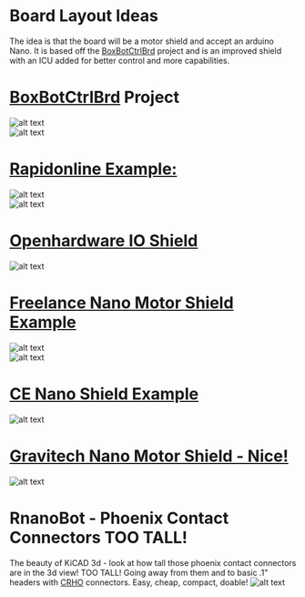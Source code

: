 # Board Layout Ideas  

The idea is that the board will be a motor shield and accept an arduino Nano.  It is based off the [BoxBotCtrlBrd](https://github.com/floppydisk525/BoxBotCtrlBrd) project and is an improved shield with an ICU added for better control and more capabilities.  

# [BoxBotCtrlBrd](https://github.com/floppydisk525/BoxBotCtrlBrd) Project  
![alt text][boxbot1]  
![alt text][boxbot2]  

# [Rapidonline Example:](https://www.rapidonline.com/arduino-asx00004-mkr-485-rs485-protocol-shield-for-industrial-connections-73-4854)  
![alt text][rapidonline1]  
![alt text][rapidonline2]  

# [Openhardware IO Shield](https://www.openhardware.io/view/710/Arduino-Nano-NRF24L01-Shield#tabs-comments)  
![alt text][openhardware]  

# [Freelance Nano Motor Shield Example](https://www.freelancer.com/u/vortexe9000/portfolio/Arduino-Nano-v30-shield-for-small-DC-motors-3527320)  
![alt text][freelance1]  
![alt text][freelance2]  

# [CE Nano Shield Example](https://shop.controleverything.com/products/arduino-nano-i2c-shield)  
![alt text][ce]  

# [Gravitech Nano Motor Shield - Nice!](http://www.gravitech.us/2mwfecoadfor.html)  
![alt text][gravitech] 

# RnanoBot - Phoenix Contact Connectors TOO TALL!  
The beauty of KiCAD 3d - look at how tall those phoenix contact connectors are in the 3d view!  TOO TALL!  Going away from them and to basic .1" headers with [CRHO](http://dangerousprototypes.com/blog/2017/06/22/dirty-cables-whats-in-that-pile/) connectors.  Easy, cheap, compact, doable!
![alt text][rnano]

[rapidonline1]:/images/rapidonline1.PNG "Shield Example"
[rapidonline2]:/images/rapidonline2.PNG "Shield Example"
[openhardware]:/images/openhardware.PNG "Shield Example"
[freelance1]:/images/freelance1.PNG "Shield Example"
[freelance2]:/images/freelance2.PNG "Shield Example"
[boxbot1]:/images/IMG_20160724_100359.jpg "Shield Example"
[boxbot2]:/images/IMG_20160724_100326.jpg "Shield Example"
[ce]:/images/ce_nano_breakout.png "Shield Example"
[gravitech]:/images/GravitechNanoMotorShield.PNG "Shield Example"
[rnano]:/images/RnanoBotphoenixcontactTALL-ugh.jpg "No More Phoenix Contact - too tall!"